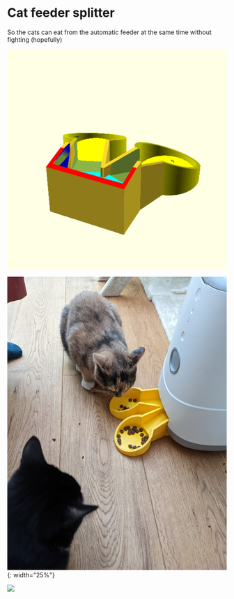 # Cat feeder splitter

So the cats can eat from the automatic feeder at the same time without fighting (hopefully)

![](images/catfeeder.png)

![](images/printed.jpg){: width="25%"}

![](images/printed.gif)

